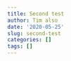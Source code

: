 ```yaml
---
title: Second test
author: Tim also
date: '2020-05-25'
slug: second-test
categories: []
tags: []
---
```

